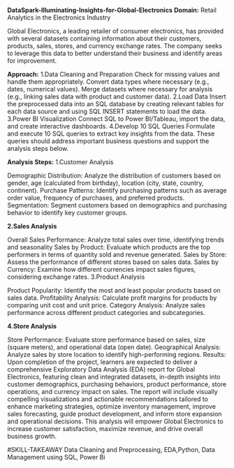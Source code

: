 **DataSpark-Illuminating-Insights-for-Global-Electronics**
**Domain:**
Retail Analytics in the Electronics Industry

Global Electronics, a leading retailer of consumer electronics, has provided with several datasets containing information about their customers, products, sales, stores, and currency exchange rates. The company seeks to leverage this data to better understand their business and identify areas for improvement.

**Approach:**
1.Data Cleaning and Preparation Check for missing values and handle them appropriately. Convert data types where necessary (e.g., dates, numerical values). Merge datasets where necessary for analysis (e.g., linking sales data with product and customer data). 2.Load Data Insert the preprocessed data into an SQL database by creating relevant tables for each data source and using SQL INSERT statements to load the data. 3.Power BI Visualization Connect SQL to Power BI/Tableau, import the data, and create interactive dashboards. 4.Develop 10 SQL Queries Formulate and execute 10 SQL queries to extract key insights from the data. These queries should address important business questions and support the analysis steps below.

**Analysis Steps:**
1.Customer Analysis

Demographic Distribution: Analyze the distribution of customers based on gender, age (calculated from birthday), location (city, state, country, continent).
Purchase Patterns: Identify purchasing patterns such as average order value, frequency of purchases, and preferred products.
Segmentation: Segment customers based on demographics and purchasing behavior to identify key customer groups.

**2.Sales Analysis**

Overall Sales Performance: Analyze total sales over time, identifying trends and seasonality
Sales by Product: Evaluate which products are the top performers in terms of quantity sold and revenue generated.
Sales by Store: Assess the performance of different stores based on sales data.
Sales by Currency: Examine how different currencies impact sales figures, considering exchange rates.
3.Product Analysis

Product Popularity: Identify the most and least popular products based on sales data.
Profitability Analysis: Calculate profit margins for products by comparing unit cost and unit price.
Category Analysis: Analyze sales performance across different product categories and subcategories.

**4.Store Analysis**

Store Performance: Evaluate store performance based on sales, size (square meters), and operational data (open date).
Geographical Analysis: Analyze sales by store location to identify high-performing regions.
Results: Upon completion of the project, learners are expected to deliver a comprehensive Exploratory Data Analysis (EDA) report for Global Electronics, featuring clean and integrated datasets, in-depth insights into customer demographics, purchasing behaviors, product performance, store operations, and currency impact on sales. The report will include visually compelling visualizations and actionable recommendations tailored to enhance marketing strategies, optimize inventory management, improve sales forecasting, guide product development, and inform store expansion and operational decisions. This analysis will empower Global Electronics to increase customer satisfaction, maximize revenue, and drive overall business growth.

#SKILL-TAKEAWAY Data Cleaning and Preprocessing, EDA,Python, Data Management using SQL, Power Bi
